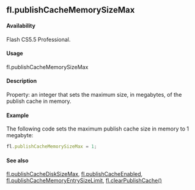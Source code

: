 ## fl.publishCacheMemorySizeMax

#### Availability

Flash CS5.5 Professional.

#### Usage

fl.publishCacheMemorySizeMax

#### Description

Property: an integer that sets the maximum size, in megabytes, of the publish cache in memory.

#### Example

The following code sets the maximum publish cache size in memory to 1 megabyte:

```javascript
fl.publishCacheMemorySizeMax = 1;
```

#### See also

[fl.publishCacheDiskSizeMax](../flash_object_(fl)/fl50.md), [fl.publishCacheEnabled](../flash_object_(fl)/fl51.md), [fl.publishCacheMemoryEntrySizeLimit](../flash_object_(fl)/fl52.md), [fl.clearPublishCache()](../flash_object_(fl)/fl5.md)
